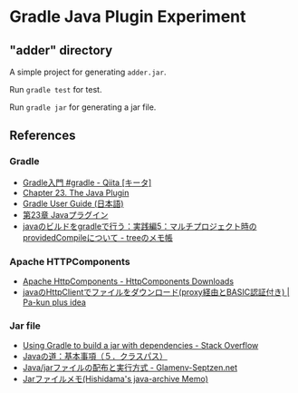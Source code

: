 # Gradle Java Plugin Experiment

## "adder" directory

A simple project for generating `adder.jar`.

Run `gradle test` for test.

Run `gradle jar` for generating a jar file.

## References

### Gradle

* [Gradle入門 #gradle - Qiita [キータ]](http://qiita.com/vvakame/items/83366fbfa47562fafbf4)
* [Chapter&nbsp;23.&nbsp;The Java Plugin](http://www.gradle.org/docs/current/userguide/java_plugin.html)
* [Gradle User Guide (日本語)](http://gradle.monochromeroad.com/docs/userguide/java_plugin.html)
* [第23章 Javaプラグイン](http://gradle.monochromeroad.com/docs/userguide/java_plugin.html)
* [javaのビルドをgradleで行う：実践編5：マルチプロジェクト時のprovidedCompileについて - treeのメモ帳](http://treeapps.hatenablog.com/entry/2013/06/19/010640)

### Apache HTTPComponents

* [Apache HttpComponents - HttpComponents Downloads](http://hc.apache.org/downloads.cgi)
* [javaのHttpClientでファイルをダウンロード(proxy経由とBASIC認証付き) | Pa-kun plus idea](http://web.plus-idea.net/2012/04/java-httpclient-proxy-basic/)

### Jar file

* [Using Gradle to build a jar with dependencies - Stack Overflow](http://stackoverflow.com/questions/4871656/using-gradle-to-build-a-jar-with-dependencies)
* [Javaの道：基本事項（５．クラスパス）](http://www.javaroad.jp/java_basic2.htm)
* [Java/jarファイルの配布と実行方式 - Glamenv-Septzen.net](http://www.glamenv-septzen.net/view/1121)
* [Jarファイルメモ(Hishidama's java-archive Memo)](http://www.ne.jp/asahi/hishidama/home/tech/java/jar.html)
